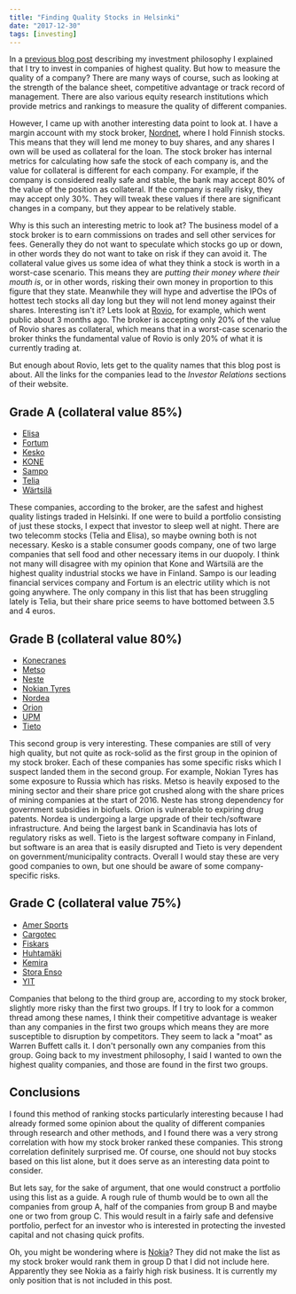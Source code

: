 ```yaml
---
title: "Finding Quality Stocks in Helsinki"
date: "2017-12-30"
tags: [investing]
---
```


In a [previous blog post](/blog/2017-12-my-investing-philosophy/) describing my investment philosophy I explained that I try to invest in companies of highest quality. But how to measure the quality of a company? There are many ways of course, such as looking at the strength of the balance sheet, competitive advantage or track record of management. There are also various equity research institutions which provide metrics and rankings to measure the quality of different companies.

However, I came up with another interesting data point to look at. I have a margin account with my stock broker, [Nordnet](https://www.nordnet.fi/), where I hold Finnish stocks. This means that they will lend me money to buy shares, and any shares I own will be used as collateral for the loan. The stock broker has internal metrics for calculating how safe the stock of each company is, and the value for collateral is different for each company. For example, if the company is considered really safe and stable, the bank may accept 80% of the value of the position as collateral. If the company is really risky, they may accept only 30%. They will tweak these values if there are significant changes in a company, but they appear to be relatively stable.

Why is this such an interesting metric to look at? The business model of a stock broker is to earn commissions on trades and sell other services for fees. Generally they do not want to speculate which stocks go up or down, in other words they do not want to take on risk if they can avoid it. The collateral value gives us some idea of what they think a stock is worth in a worst-case scenario. This means they are *putting their money where their mouth is*, or in other words, risking their own money in proportion to this figure that they state. Meanwhile they will hype and advertise the IPOs of hottest tech stocks all day long but they will not lend money against their shares. Interesting isn't it? Lets look at [Rovio](http://www.rovio.com/investors?language=en), for example, which went public about 3 months ago. The broker is accepting only 20% of the value of Rovio shares as collateral, which means that in a worst-case scenario the broker thinks the fundamental value of Rovio is only 20% of what it is currently trading at.

But enough about Rovio, lets get to the quality names that this blog post is about. All the links for the companies lead to the *Investor Relations* sections of their website.

## Grade A (collateral value 85%)

- [Elisa](http://corporate.elisa.com/investors/)
- [Fortum](https://www3.fortum.com/about-us/investors/)
- [Kesko](https://www.kesko.fi/en/investor/)
- [KONE](http://www.kone.com/en/investors/)
- [Sampo](https://www.sampo.com/)
- [Telia](https://www.teliacompany.com/en/investors/)
- [Wärtsilä](https://www.wartsila.com/investors)

These companies, according to the broker, are the safest and highest quality listings traded in Helsinki. If one were to build a portfolio consisting of just these stocks, I expect that investor to sleep well at night. There are two telecomm stocks (Telia and Elisa), so maybe owning both is not necessary. Kesko is a stable consumer goods company, one of two large companies that sell food and other necessary items in our duopoly. I think not many will disagree with my opinion that Kone and Wärtsilä are the highest quality industrial stocks we have in Finland. Sampo is our leading financial services company and Fortum is an electric utility which is not going anywhere. The only company in this list that has been struggling lately is Telia, but their share price seems to have bottomed between 3.5 and 4 euros.

## Grade B (collateral value 80%)

- [Konecranes](http://www.konecranes.com/investors)
- [Metso](http://www.metso.com/company/Investors/)
- [Neste](https://www.neste.com/en/corporate-info/investors)
- [Nokian Tyres](https://www.nokiantyres.com/company/investors/)
- [Nordea](https://www.nordea.com/en/investor-relations/)
- [Orion](http://orion.fi/en/Orion-group/investors/)
- [UPM](http://www.upm.com/Investors/Pages/default.aspx)
- [Tieto](https://www.tieto.com/investors)

This second group is very interesting. These companies are still of very high quality, but not quite as rock-solid as the first group in the opinion of my stock broker. Each of these companies has some specific risks which I suspect landed them in the second group. For example, Nokian Tyres has some exposure to Russia which has risks. Metso is heavily exposed to the mining sector and their share price got crushed along with the share prices of mining companies at the start of 2016. Neste has strong dependency for government subsidies in biofuels. Orion is vulnerable to expiring drug patents. Nordea is undergoing a large upgrade of their tech/software infrastructure. And being the largest bank in Scandinavia has lots of regulatory risks as well. Tieto is the largest software company in Finland, but software is an area that is easily disrupted and Tieto is very dependent on government/municipality contracts. Overall I would stay these are very good companies to own, but one should be aware of some company-specific risks.

## Grade C (collateral value 75%)

- [Amer Sports](https://www.amersports.com/investors/)
- [Cargotec](https://www.cargotec.com/en/investors/)
- [Fiskars](https://www.fiskarsgroup.com/investors)
- [Huhtamäki](http://www.huhtamaki.com/investors)
- [Kemira](http://www.kemira.com/en/investors/pages/default.aspx)
- [Stora Enso](http://www.storaenso.com/Investors)
- [YIT](https://www.yitgroup.com/en/investors)

Companies that belong to the third group are, according to my stock broker, slightly more risky than the first two groups. If I try to look for a common thread among these names, I think their competitive advantage is weaker than any companies in the first two groups which means they are more susceptible to disruption by competitors. They seem to lack a "moat" as Warren Buffett calls it. I don't personally own any companies from this group. Going back to my investment philosophy, I said I wanted to own the highest quality companies, and those are found in the first two groups.

## Conclusions

I found this method of ranking stocks particularly interesting because I had already formed some opinion about the quality of different companies through research and other methods, and I found there was a very strong correlation with how my stock broker ranked these companies. This strong correlation definitely surprised me. Of course, one should not buy stocks based on this list alone, but it does serve as an interesting data point to consider.

But lets say, for the sake of argument, that one would construct a portfolio using this list as a guide. A rough rule of thumb would be to own all the companies from group A, half of the companies from group B and maybe one or two from group C. This would result in a fairly safe and defensive portfolio, perfect for an investor who is interested in protecting the invested capital and not chasing quick profits.

Oh, you might be wondering where is [Nokia](https://www.nokia.com/en_int/investors)? They did not make the list as my stock broker would rank them in group D that I did not include here. Apparently they see Nokia as a fairly high risk business. It is currently my only position that is not included in this post.
